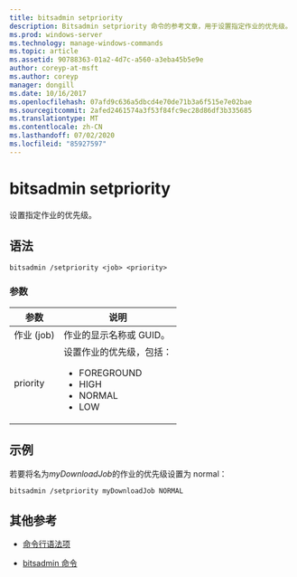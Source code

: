 ```yaml
---
title: bitsadmin setpriority
description: Bitsadmin setpriority 命令的参考文章，用于设置指定作业的优先级。
ms.prod: windows-server
ms.technology: manage-windows-commands
ms.topic: article
ms.assetid: 90788363-01a2-4d7c-a560-a3eba45b5e9e
author: coreyp-at-msft
ms.author: coreyp
manager: dongill
ms.date: 10/16/2017
ms.openlocfilehash: 07afd9c636a5dbcd4e70de71b3a6f515e7e02bae
ms.sourcegitcommit: 2afed2461574a3f53f84fc9ec28d86df3b335685
ms.translationtype: MT
ms.contentlocale: zh-CN
ms.lasthandoff: 07/02/2020
ms.locfileid: "85927597"
---
```

# <a name="bitsadmin-setpriority"></a>bitsadmin setpriority

设置指定作业的优先级。

## <a name="syntax"></a>语法

```
bitsadmin /setpriority <job> <priority>
```

### <a name="parameters"></a>参数

| 参数 | 说明 |
| --------- | ----------- |
| 作业 (job) | 作业的显示名称或 GUID。 |
| priority | 设置作业的优先级，包括：<ul><li>FOREGROUND</li><li>HIGH</li><li>NORMAL</li><li>LOW</li></ul> |

## <a name="examples"></a>示例

若要将名为*myDownloadJob*的作业的优先级设置为 normal：

```
bitsadmin /setpriority myDownloadJob NORMAL
```

## <a name="additional-references"></a>其他参考

- [命令行语法项](command-line-syntax-key.md)

- [bitsadmin 命令](bitsadmin.md)
